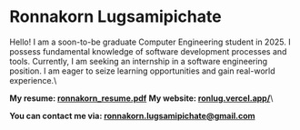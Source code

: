 # Ronnakorn Lugsamipichate

Hello! I am a soon-to-be graduate Computer Engineering student in 2025. I possess
fundamental knowledge of software development processes and tools. Currently, I
am seeking an internship in a software engineering position. I am eager to seize
learning opportunities and gain real-world experience.\

**My resume: [ronnakorn_resume.pdf](https://ronlug.vercel.app/ronnakorn_resume.pdf)**
**My website: [ronlug.vercel.app/](https://ronlug.vercel.app/)**\

**You can contact me via: [ronnakorn.lugsamipichate@gmail.com](mailto:ronnakorn.lugsamipichate@gmail.com)**
